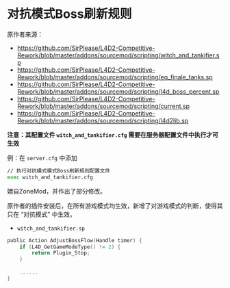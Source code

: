 # 对抗模式Boss刷新规则



原作者来源：

- https://github.com/SirPlease/L4D2-Competitive-Rework/blob/master/addons/sourcemod/scripting/witch_and_tankifier.sp
- https://github.com/SirPlease/L4D2-Competitive-Rework/blob/master/addons/sourcemod/scripting/eq_finale_tanks.sp
- https://github.com/SirPlease/L4D2-Competitive-Rework/blob/master/addons/sourcemod/scripting/l4d_boss_percent.sp
- https://github.com/SirPlease/L4D2-Competitive-Rework/blob/master/addons/sourcemod/scripting/current.sp
- https://github.com/SirPlease/L4D2-Competitive-Rework/blob/master/addons/sourcemod/scripting/l4d2lib.sp



**注意：其配置文件 `witch_and_tankifier.cfg` 需要在服务器配置文件中执行才可生效**

例：在 `server.cfg` 中添加

```bash
// 执行对抗模式模式Boss刷新规则配置文件
exec witch_and_tankifier.cfg
```



嫖自ZoneMod，并作出了部分修改。

原作者的插件安装后，在所有游戏模式均生效，新增了对游戏模式的判断，使得其只在 “对抗模式” 中生效。

- `witch_and_tankifier.sp`

```c
public Action AdjustBossFlow(Handle timer) {
    if (L4D_GetGameModeType() != 2) {
        return Plugin_Stop;
    }
    
    ......
}
```

